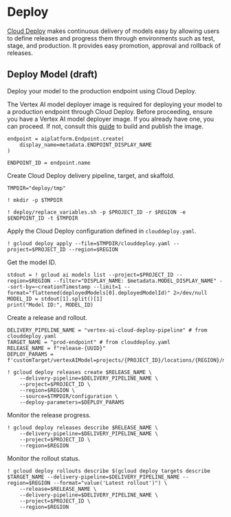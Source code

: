# Deploy

[Cloud Deploy](https://cloud.google.com/deploy) makes continuous delivery of models easy by allowing users to define releases and progress them through environments such as test, stage, and production. It provides easy promotion, approval and rollback of releases. 


## Deploy Model (draft)

Deploy your model to the production endpoint using Cloud Deploy. 

The Vertex AI model deployer image is required for deploying your model to a production endpoint through Cloud Deploy. Before proceeding, ensure you have a Vertex AI model deployer image. If you already have one, you can proceed. If not, consult this [guide] to build and publish the image. 

[guide]: https://github.com/GoogleCloudPlatform/cloud-deploy-samples/blob/11731ca9481020ca7c1f6efa2d546e8dee9c6823/custom-targets/vertex-ai/README.md#building-the-sample-image


```shell
endpoint = aiplatform.Endpoint.create(
    display_name=metadata.ENDPOINT_DISPLAY_NAME
)

ENDPOINT_ID = endpoint.name
```

Create Cloud Deploy delivery pipeline, target, and skaffold.

```shell
TMPDIR="deploy/tmp"

! mkdir -p $TMPDIR

! deploy/replace_variables.sh -p $PROJECT_ID -r $REGION -e $ENDPOINT_ID -t $TMPDIR
```

Apply the Cloud Deploy configuration defined in `clouddeploy.yaml`.

```shell
! gcloud deploy apply --file=$TMPDIR/clouddeploy.yaml --project=$PROJECT_ID --region=$REGION
```

Get the model ID.

```shell
stdout = ! gcloud ai models list --project=$PROJECT_ID --region=$REGION --filter="DISPLAY_NAME: $metadata.MODEL_DISPLAY_NAME" --sort-by=~creationTimestamp --limit=1 --format="flattened(deployedModels[0].deployedModelId)" 2>/dev/null
MODEL_ID = stdout[1].split()[1]
print("Model ID:", MODEL_ID)
```

Create a release and rollout.

```shell
DELIVERY_PIPELINE_NAME = "vertex-ai-cloud-deploy-pipeline" # from clouddeploy.yaml
TARGET_NAME = "prod-endpoint" # from clouddeploy.yaml
RELEASE_NAME = f"release-{UUID}"
DEPLOY_PARAMS = f'customTarget/vertexAIModel=projects/{PROJECT_ID}/locations/{REGION}/models/{MODEL_ID}'

! gcloud deploy releases create $RELEASE_NAME \
    --delivery-pipeline=$DELIVERY_PIPELINE_NAME \
    --project=$PROJECT_ID \
    --region=$REGION \
    --source=$TMPDIR/configuration \
    --deploy-parameters=$DEPLOY_PARAMS
```

Monitor the release progress.

```shell
! gcloud deploy releases describe $RELEASE_NAME \
    --delivery-pipeline=$DELIVERY_PIPELINE_NAME \
    --project=$PROJECT_ID \
    --region=$REGION
```

Monitor the rollout status.

```shell
! gcloud deploy rollouts describe $(gcloud deploy targets describe $TARGET_NAME --delivery-pipeline=$DELIVERY_PIPELINE_NAME --region=$REGION --format="value('Latest rollout')") \
    --release=$RELEASE_NAME \
    --delivery-pipeline=$DELIVERY_PIPELINE_NAME \
    --project=$PROJECT_ID \
    --region=$REGION
```

